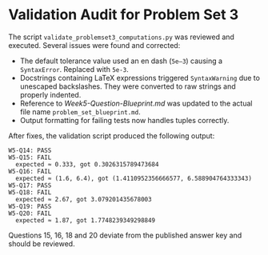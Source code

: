 # Validation Audit for Problem Set 3

The script `validate_problemset3_computations.py` was reviewed and executed.
Several issues were found and corrected:

- The default tolerance value used an en dash (`5e–3`) causing a `SyntaxError`.
  Replaced with `5e-3`.
- Docstrings containing LaTeX expressions triggered `SyntaxWarning` due to
  unescaped backslashes. They were converted to raw strings and properly
  indented.
- Reference to *Week5-Question-Blueprint.md* was updated to the actual file
  name `problem_set_blueprint.md`.
- Output formatting for failing tests now handles tuples correctly.

After fixes, the validation script produced the following output:

```
W5‑Q14: PASS
W5‑Q15: FAIL
  expected ≈ 0.333, got 0.3026315789473684
W5‑Q16: FAIL
  expected ≈ (1.6, 6.4), got (1.4110952356666577, 6.588904764333343)
W5‑Q17: PASS
W5‑Q18: FAIL
  expected ≈ 2.67, got 3.079201435678003
W5‑Q19: PASS
W5‑Q20: FAIL
  expected ≈ 1.87, got 1.7748239349298849
```

Questions 15, 16, 18 and 20 deviate from the published answer key and should be
reviewed.

